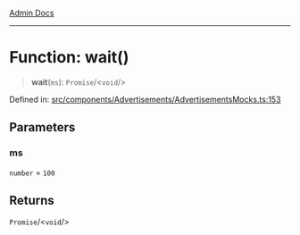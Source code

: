 [Admin Docs](/)

***

# Function: wait()

> **wait**(`ms`): `Promise`/<`void`/>

Defined in: [src/components/Advertisements/AdvertisementsMocks.ts:153](https://github.com/PalisadoesFoundation/talawa-admin/blob/main/src/components/Advertisements/AdvertisementsMocks.ts#L153)

## Parameters

### ms

`number` = `100`

## Returns

`Promise`/<`void`/>
